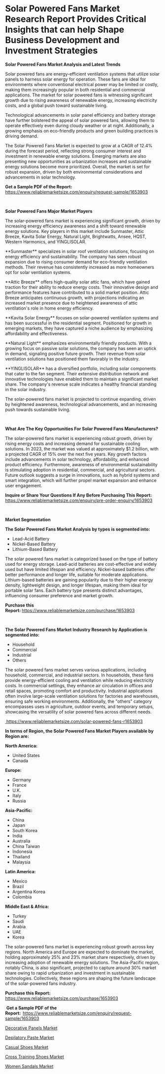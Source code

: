 <p><h1>Solar Powered Fans Market Research Report Provides Critical Insights that can help Shape Business Development and Investment Strategies</h1></p><p><strong>Solar Powered Fans Market Analysis and Latest Trends</strong></p>
<p><p>Solar powered fans are energy-efficient ventilation systems that utilize solar panels to harness solar energy for operation. These fans are ideal for environments where conventional electrical power may be limited or costly, making them increasingly popular in both residential and commercial applications. The market for solar powered fans is witnessing significant growth due to rising awareness of renewable energy, increasing electricity costs, and a global push toward sustainable living.</p><p>Technological advancements in solar panel efficiency and battery storage have further bolstered the appeal of solar powered fans, allowing them to operate effectively even during cloudy weather or at night. Additionally, a growing emphasis on eco-friendly products and green building practices is driving demand.</p><p>The Solar Powered Fans Market is expected to grow at a CAGR of 12.4% during the forecast period, reflecting strong consumer interest and investment in renewable energy solutions. Emerging markets are also presenting new opportunities as urbanization increases and sustainable energy solutions become more prioritized. Overall, the market is set for robust expansion, driven by both environmental considerations and advancements in solar technology.</p></p>
<p><strong>Get a Sample PDF of the Report:&nbsp;</strong> <a href="https://www.reliablemarketsize.com/enquiry/request-sample/1653903?utm_campaign=1895&utm_medium=2&utm_source=Github&utm_content=ia&utm_term=07032025&utm_id=solar-powered-fans">https://www.reliablemarketsize.com/enquiry/request-sample/1653903</a></p>
<p>&nbsp;</p>
<p><strong>Solar Powered Fans Major Market Players</strong></p>
<p><p>The solar-powered fans market is experiencing significant growth, driven by increasing energy efficiency awareness and a shift toward renewable energy solutions. Key players in this market include Sunmaster, Attic Breeze, Kavita Solar Energy, Natural Light, Brightwatts, Ansee, HQST, Western Harmonics, and YINGLISOLAR.</p><p>**Sunmaster** specializes in solar roof ventilation solutions, focusing on energy efficiency and sustainability. The company has seen robust expansion due to rising consumer demand for eco-friendly ventilation methods. Their revenue has consistently increased as more homeowners opt for solar ventilation systems.</p><p>**Attic Breeze** offers high-quality solar attic fans, which have gained traction for their ability to reduce energy costs. Their innovative design and performance features have contributed to a solid market position. Attic Breeze anticipates continuous growth, with projections indicating an increased market presence due to heightened awareness of attic ventilation's role in home energy efficiency.</p><p>**Kavita Solar Energy** focuses on solar-powered ventilation systems and has been successful in the residential segment. Positioned for growth in emerging markets, they have captured a niche audience by emphasizing affordability and effectiveness.</p><p>**Natural Light** emphasizes environmentally friendly products. With a growing focus on passive solar solutions, the company has seen an uptick in demand, signaling positive future growth. Their revenue from solar ventilation solutions has positioned them favorably in the industry.</p><p>**YINGLISOLAR** has a diversified portfolio, including solar components that cater to the fan segment. Their extensive distribution network and innovative technologies have enabled them to maintain a significant market share. The company's revenue scale indicates a healthy financial standing in the solar industry.</p><p>The solar-powered fans market is projected to continue expanding, driven by heightened awareness, technological advancements, and an increasing push towards sustainable living.</p></p>
<p>&nbsp;</p>
<p><strong>What Are The Key Opportunities For Solar Powered Fans Manufacturers?</strong></p>
<p><p>The solar-powered fans market is experiencing robust growth, driven by rising energy costs and increasing demand for sustainable cooling solutions. In 2023, the market was valued at approximately $1.2 billion, with a projected CAGR of 15% over the next five years. Key growth factors include advancements in solar technology, affordability, and enhanced product efficiency. Furthermore, awareness of environmental sustainability is stimulating adoption in residential, commercial, and agricultural sectors. Future outlook suggests a surge in innovations, such as hybrid systems and smart integration, which will further propel market expansion and enhance user engagement.</p></p>
<p><strong>Inquire or Share Your Questions If Any Before Purchasing This Report:</strong> <a href="https://www.reliablemarketsize.com/enquiry/pre-order-enquiry/1653903?utm_campaign=1895&utm_medium=2&utm_source=Github&utm_content=ia&utm_term=07032025&utm_id=solar-powered-fans">https://www.reliablemarketsize.com/enquiry/pre-order-enquiry/1653903</a></p>
<p>&nbsp;</p>
<p><strong>Market Segmentation</strong></p>
<p><strong>The Solar Powered Fans Market Analysis by types is segmented into:</strong></p>
<p><ul><li>Lead-Acid Battery</li><li>Nickel-Based Battery</li><li>Lithium-Based Battery</li></ul></p>
<p><p>The solar powered fans market is categorized based on the type of battery used for energy storage. Lead-acid batteries are cost-effective and widely used but have limited lifespan and efficiency. Nickel-based batteries offer better performance and longer life, suitable for moderate applications. Lithium-based batteries are gaining popularity due to their higher energy density, lightweight design, and longer lifespan, making them ideal for portable solar fans. Each battery type presents distinct advantages, influencing consumer preference and market growth.</p></p>
<p><strong>Purchase this Report:&nbsp;</strong><a href="https://www.reliablemarketsize.com/purchase/1653903?utm_campaign=1895&utm_medium=2&utm_source=Github&utm_content=ia&utm_term=07032025&utm_id=solar-powered-fans">https://www.reliablemarketsize.com/purchase/1653903</a></p>
<p>&nbsp;</p>
<p><strong>The Solar Powered Fans Market Industry Research by Application is segmented into:</strong></p>
<p><ul><li>Household</li><li>Commercial</li><li>Industrial</li><li>Others</li></ul></p>
<p><p>The solar powered fans market serves various applications, including household, commercial, and industrial sectors. In households, these fans provide energy-efficient cooling and ventilation while reducing electricity costs. In commercial settings, they enhance air circulation in offices and retail spaces, promoting comfort and productivity. Industrial applications often involve large-scale ventilation solutions for factories and warehouses, ensuring safe working environments. Additionally, the "others" category encompasses uses in agriculture, outdoor events, and temporary setups, showcasing the versatility of solar powered fans across different needs.</p></p>
<p><a href="https://www.reliablemarketsize.com/solar-powered-fans-r1653903?utm_campaign=1895&utm_medium=2&utm_source=Github&utm_content=ia&utm_term=07032025&utm_id=solar-powered-fans">&nbsp;https://www.reliablemarketsize.com/solar-powered-fans-r1653903</a></p>
<p><strong>In terms of Region, the Solar Powered Fans Market Players available by Region are:</strong></p>
<p>
    <p> <strong> North America: </strong>
        <ul>
            <li>United States</li>
            <li>Canada</li>
        </ul>
        </p> 
    <p> <strong> Europe: </strong>
        <ul>
            <li>Germany</li>
            <li>France</li>
            <li>U.K.</li>
            <li>Italy</li>
            <li>Russia</li>
        </ul>
        </p> 
    <p> <strong> Asia-Pacific: </strong>
        <ul>
            <li>China</li>
            <li>Japan</li>
            <li>South Korea</li>
            <li>India</li>
            <li>Australia</li>
            <li>China Taiwan</li>
            <li>Indonesia</li>
            <li>Thailand</li>
            <li>Malaysia</li>
        </ul>
        </p> 
    <p> <strong> Latin America: </strong>
        <ul>
            <li>Mexico</li>
            <li>Brazil</li>
            <li>Argentina Korea</li>
            <li>Colombia</li>
        </ul>
        </p> 
    <p> <strong> Middle East & Africa: </strong>
        <ul>
            <li>Turkey</li>
            <li>Saudi</li>
            <li>Arabia</li>
            <li>UAE</li>
            <li>Korea</li>
        </ul>
    </p>
    </p>
<p><p>The solar-powered fans market is experiencing robust growth across key regions. North America and Europe are expected to dominate the market, holding approximately 25% and 23% market share respectively, driven by increasing adoption of renewable energy solutions. The Asia-Pacific region, notably China, is also significant, projected to capture around 30% market share owing to rapid urbanization and investment in sustainable technologies. Collectively, these regions are shaping the future landscape of the solar-powered fans industry.</p></p>
<p><strong>Purchase this Report: </strong><a href="https://www.reliablemarketsize.com/purchase/1653903?utm_campaign=1895&utm_medium=2&utm_source=Github&utm_content=ia&utm_term=07032025&utm_id=solar-powered-fans">https://www.reliablemarketsize.com/purchase/1653903</a></p>
<p>&nbsp;<strong>Get a Sample PDF of the Report:&nbsp;&nbsp;</strong><a href="https://www.reliablemarketsize.com/enquiry/request-sample/1653903?utm_campaign=1895&utm_medium=2&utm_source=Github&utm_content=ia&utm_term=07032025&utm_id=solar-powered-fans">https://www.reliablemarketsize.com/enquiry/request-sample/1653903</a></p>
<p><strong></strong></p>
<p><p><a href="https://github.com/kelttnandan9/Market-Research-Report-List-1/blob/main/decorative-panels-market.md?utm_campaign=1895&utm_medium=2&utm_source=Github&utm_content=ia&utm_term=07032025&utm_id=solar-powered-fans">Decorative Panels Market</a></p><p><a href="https://github.com/romeoacuffap/Market-Research-Report-List-1/blob/main/depilatory-paste-market.md?utm_campaign=1895&utm_medium=2&utm_source=Github&utm_content=ia&utm_term=07032025&utm_id=solar-powered-fans">Depilatory Paste Market</a></p><p><a href="https://github.com/linnuripat/Market-Research-Report-List-1/blob/main/casual-shoes-market.md?utm_campaign=1895&utm_medium=2&utm_source=Github&utm_content=ia&utm_term=07032025&utm_id=solar-powered-fans">Casual Shoes Market</a></p><p><a href="https://github.com/borsiflorsfa/Market-Research-Report-List-1/blob/main/cross-training-shoes-market.md?utm_campaign=1895&utm_medium=2&utm_source=Github&utm_content=ia&utm_term=07032025&utm_id=solar-powered-fans">Cross Training Shoes Market</a></p><p><a href="https://github.com/larotnanonhx/Market-Research-Report-List-1/blob/main/women-sandals-market.md?utm_campaign=1895&utm_medium=2&utm_source=Github&utm_content=ia&utm_term=07032025&utm_id=solar-powered-fans">Women Sandals Market</a></p></p>